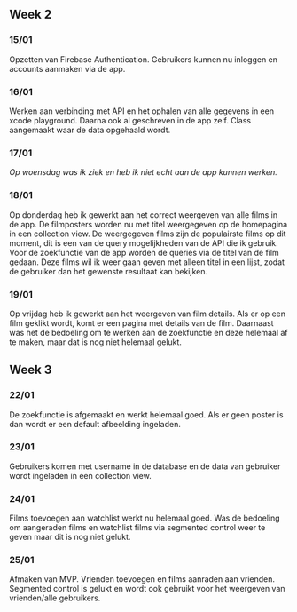 ## Week 2
### 15/01
Opzetten van Firebase Authentication. Gebruikers kunnen nu inloggen en accounts aanmaken via de app.

### 16/01
Werken aan verbinding met API en het ophalen van alle gegevens in een xcode playground. Daarna ook al geschreven in de app zelf. 
Class aangemaakt waar de data opgehaald wordt. 

### 17/01
_Op woensdag was ik ziek en heb ik niet echt aan de app kunnen werken._

### 18/01
Op donderdag heb ik gewerkt aan het correct weergeven van alle films in de app. De filmposters worden nu met titel weergegeven op de 
homepagina in een collection view. De weergegeven films zijn de populairste films op dit moment, dit is een van de query mogelijkheden
van de API die ik gebruik. Voor de zoekfunctie van de app worden de queries via de titel van de film gedaan. Deze films wil ik weer gaan geven met alleen titel in een lijst, zodat de gebruiker dan het gewenste resultaat kan bekijken.

### 19/01
Op vrijdag heb ik gewerkt aan het weergeven van film details. Als er op een film geklikt wordt, komt er een pagina met details van de 
film. Daarnaast was het de bedoeling om te werken aan de zoekfunctie en deze helemaal af te maken, maar dat is nog niet helemaal gelukt.

## Week 3
### 22/01
De zoekfunctie is afgemaakt en werkt helemaal goed. Als er geen poster is dan wordt er een default afbeelding ingeladen.

### 23/01
Gebruikers komen met username in de database en de data van gebruiker wordt ingeladen in een collection view. 

### 24/01
Films toevoegen aan watchlist werkt nu helemaal goed. Was de bedoeling om aangeraden films en watchlist films via segmented control weer te geven maar dit is nog niet gelukt.

### 25/01
Afmaken van MVP. Vrienden toevoegen en films aanraden aan vrienden. Segmented control is gelukt en wordt ook gebruikt voor het weergeven van vrienden/alle gebruikers.
